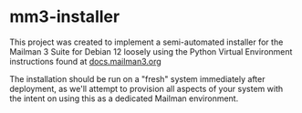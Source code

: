 # mm3-installer

This project was created to implement a semi-automated installer for the Mailman 3 Suite for Debian 12 loosely using the Python Virtual Environment instructions found at [docs.mailman3.org](https://docs.mailman3.org/en/latest/install/virtualenv.html#virtualenv-install)

The installation should be run on a "fresh" system immediately after deployment, as we'll attempt to provision all aspects of your system with the intent on using this as a dedicated Mailman environment.

